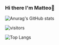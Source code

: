 ### Hi there I'm Matteo👋

<!--
**matteodalgrande/matteodalgrande** is a ✨ _special_ ✨ repository because its `README.md` (this file) appears on your GitHub profile.

Here are some ideas to get you started:

- 🔭 I’m currently working on ...
- 🌱 I’m currently learning ...
- 👯 I’m looking to collaborate on ...
- 🤔 I’m looking for help with ...
- 💬 Ask me about ...
- 📫 How to reach me: ...
- 😄 Pronouns: ...
- ⚡ Fun fact: ...
-->
![Anurag's GitHub stats](https://github-readme-stats.vercel.app/api?username=matteodalgrande)

![visitors](https://shields-io-visitor-counter.herokuapp.com/badge?page=matteodalgrande&label=Visitors&labelColor=000000&logo=GitHub&logoColor=FFFFFF&color=1D70B8&style=for-the-badge)

![Top Langs](https://github-readme-stats.vercel.app/api/top-langs/?username=matteodalgrande&theme=gotham)

